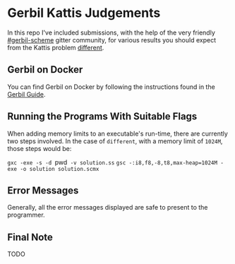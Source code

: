 # Gerbil Kattis Judgements

In this repo I've included submissions, with the help of the very friendly [#gerbil-scheme](https://gitter.im/gerbil-scheme/community) gitter community, for various results you should expect from the Kattis problem [different](https://open.kattis.com/problems/different).

## Gerbil on Docker
You can find Gerbil on Docker by following the instructions found in the [Gerbil Guide](https://cons.io/guide/#skip-the-install-get-started-on-docker).

## Running the Programs With Suitable Flags
When adding memory limits to an executable's run-time, there are currently two steps involved. In the case of `different`, with a memory limit of `1024M`, those steps would be:

`gxc -exe -s -d `pwd` -v solution.ss`
`gsc -:i8,f8,-8,t8,max-heap=1024M -exe -o solution solution.scmx`

## Error Messages
Generally, all the error messages displayed are safe to present to the programmer.

## Final Note
TODO